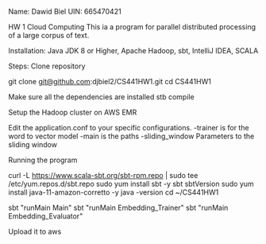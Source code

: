 Name: Dawid Biel
UIN: 665470421

HW 1 Cloud Computing
This ia a program for parallel distributed processing of a large corpus of text.

Installation:
Java JDK 8 or Higher, Apache Hadoop, sbt, IntelliJ IDEA, SCALA

Steps:
Clone repository

git clone git@github.com:djbiel2/CS441HW1.git
cd CS441HW1

Make sure all the dependencies are installed
stb compile

Setup the Hadoop cluster on AWS EMR

Edit the application.conf to your specific configurations. 
-trainer is for the word to vector model
-main is the paths 
-sliding_window Parameters to the sliding window

Running the program

curl -L https://www.scala-sbt.org/sbt-rpm.repo | sudo tee /etc/yum.repos.d/sbt.repo
sudo yum install sbt -y
sbt sbtVersion
sudo yum install java-11-amazon-corretto -y
java -version
cd ~/CS441HW1




sbt "runMain Main"
sbt "runMain Embedding_Trainer"
sbt "runMain Embedding_Evaluator"

Upload it to aws
